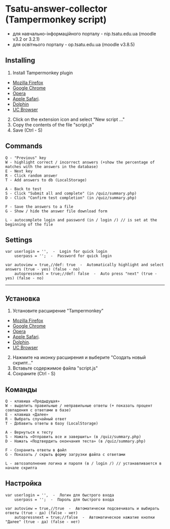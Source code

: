 # Tsatu-answer-collector (Tampermonkey script)
- для навчально-інформаційного порталу - nip.tsatu.edu.ua (moodle v3.2 or 3.2.1)
- для освітнього порталу - op.tsatu.edu.ua (moodle v3.8.5)

## Installing
1. Install Tampermonkey plugin
- [Mozilla Firefox](https://addons.mozilla.org/ru/firefox/addon/tampermonkey/)
- [Google Chrome](https://chrome.google.com/webstore/detail/tampermonkey/dhdgffkkebhmkfjojejmpbldmpobfkfo)
- [Opera](https://addons.opera.com/ru/extensions/details/tampermonkey-beta/)
- [Apple Safari](https://tampermonkey.net/?ext=dhdg&browser=safari).
- [Dolphin](https://tampermonkey.net/?ext=dhdg&browser=dolphin)
- [UC Browser](https://tampermonkey.net/?ext=dhdg&browser=ucweb)
2. Click on the extension icon and select "New script ..."
3. Copy the contents of the file "script.js"
4. Save (Ctrl - S)

## Commands
	Q - "Previous" key
	W - highlight correct / incorrect answers (+show the percentage of matches with the answers in the database)
	E - Next key
	R - Click random answer
	T - Add answers to db (LocalStorage)
 
	A - Back to test
	S - Click "Submit all and complete" (in /quiz/summary.php)
	D - Click "Confirm test completion" (in /quiz/summary.php)
	
	F - Save the answers to a file
	G - Show / hide the answer file download form

	L - autocomplete login and password (in / login /) // is set at the beginning of the file
	
	
  ## Settings
  
    var userlogin = '',  -  Login for quick login
        userpass = '';  -  Password for quick login
        
    var autoview = true,//def: true  -  Automatically highlight and select answers (true - yes) (false - no)
        autopressnext = true;//def: false  -  Auto press "next" (true - yes) (false - no)
----------
## Установка
1. Установите расширение "Tampermonkey"
- [Mozilla Firefox](https://addons.mozilla.org/ru/firefox/addon/tampermonkey/)
- [Google Chrome](https://chrome.google.com/webstore/detail/tampermonkey/dhdgffkkebhmkfjojejmpbldmpobfkfo)
- [Opera](https://addons.opera.com/ru/extensions/details/tampermonkey-beta/)
- [Apple Safari](https://tampermonkey.net/?ext=dhdg&browser=safari).
- [Dolphin](https://tampermonkey.net/?ext=dhdg&browser=dolphin).
- [UC Browser](https://tampermonkey.net/?ext=dhdg&browser=ucweb)
2. Нажмите на иконку расширения и выберите "Создать новый скрипт..."
3. Вставьте содержимое файла "script.js"
4. Сохраните (Ctrl - S)

## Команды
	Q - клавиша «Предыдущая»
	W - выделить правильные / неправильные ответы (+ показать процент совпадения с ответами в базе)
	E - клавиша «Далее»
	R - Выбрать случайный ответ
	T - Добавить ответы в базу (LocalStorage)

	A - Вернуться к тесту
	S - Нажать «Отправить все и завершить» (в /quiz/summary.php)
	D - Нажать «Подтвердить окончания теста» (в /quiz/summary.php)
 
	F - Сохранить ответы в файл
	G - Показать / скрыть форму загрузки файла с ответами
 
	L - автозаполнение логина и пароля (в / login /) // устанавливается в начале скрипта

  ## Настройка
  
    var userlogin = '',  -  Логин для быстрого входа
        userpass = '';  -  Пароль для быстрого входа
        
    var autoview = true,//true  -  Автоматически подсвечивать и выбирать ответы (true - да) (false - нет)
        autopressnext = true;//false  -  Автоматическое нажатие кнопки "Далее" (true - да) (false - нет)
